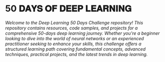 # 50 𝐃𝐀𝐘𝐒 𝐎𝐅 𝐃𝐄𝐄𝐏 𝐋𝐄𝐀𝐑𝐍𝐈𝐍𝐆 

_Welcome to the Deep Learning 50 Days Challenge repository! This repository contains resources, code samples, and projects for a comprehensive 50-days deep learning journey. Whether you're a beginner looking to dive into the world of neural networks or an experienced practitioner seeking to enhance your skills, this challenge offers a structured learning path covering fundamental concepts, advanced techniques, practical projects, and the latest trends in deep learning._
